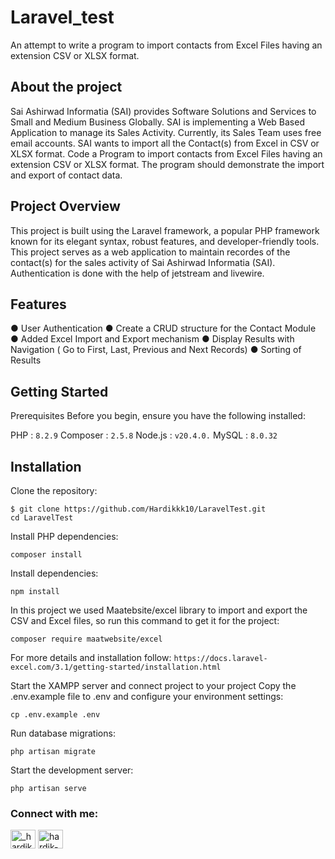 # Laravel_test

An attempt to write a program to import contacts from Excel Files having an extension CSV or XLSX format.

## About the project

Sai Ashirwad Informatia (SAI) provides Software Solutions and Services to Small and Medium Business Globally. SAI is implementing a Web Based Application to manage its Sales Activity. Currently, its Sales Team uses free email accounts. SAI wants to import all the Contact(s) from Excel in CSV or XLSX format.
Code a Program to import contacts from Excel Files having an extension CSV or XLSX format.
The program should demonstrate the import and export of contact data.

## Project Overview

This project is built using the Laravel framework, a popular PHP framework known for its elegant syntax, robust features, and developer-friendly tools. This project serves as a web application to maintain recordes of the contact(s) for the sales activity of Sai Ashirwad Informatia (SAI). Authentication is done with the help of jetstream and livewire.

## Features

● User Authentication
● Create a CRUD structure for the Contact Module
● Added Excel Import and Export mechanism
● Display Results with Navigation ( Go to First, Last, Previous and Next Records)
● Sorting of Results

## Getting Started

Prerequisites
Before you begin, ensure you have the following installed:

PHP : `8.2.9`
Composer : `2.5.8`
Node.js : `v20.4.0.`
MySQL : `8.0.32`

## Installation

Clone the repository:

```
$ git clone https://github.com/Hardikkk10/LaravelTest.git 
cd LaravelTest
```


Install PHP dependencies:

```
composer install
```

Install dependencies:

```
npm install
```

In this project we used Maatebsite/excel library to import and export the CSV and Excel files, so run this command to get it for the project:

```
composer require maatwebsite/excel
```

For more details and installation follow:
`https://docs.laravel-excel.com/3.1/getting-started/installation.html`

Start the XAMPP server and connect project to your project
Copy the .env.example file to .env and configure your environment settings:

`cp .env.example .env`

Run database migrations:

```
php artisan migrate
```

Start the development server:

```
php artisan serve
```


<h3 align="left">Connect with me:</h3>
<p align="left">
<a href="https://twitter.com/hardikkkk1" target="blank"><img align="center" src="https://raw.githubusercontent.com/rahuldkjain/github-profile-readme-generator/master/src/images/icons/Social/twitter.svg" alt="_hardikkkk" height="30" width="40" /></a>
<a href="https://linkedin.com/in/mhatre-hardik" target="blank"><img align="center" src="https://raw.githubusercontent.com/rahuldkjain/github-profile-readme-generator/master/src/images/icons/Social/linked-in-alt.svg" alt="hardik-mhatre" height="30" width="40" /></a>
</p>
